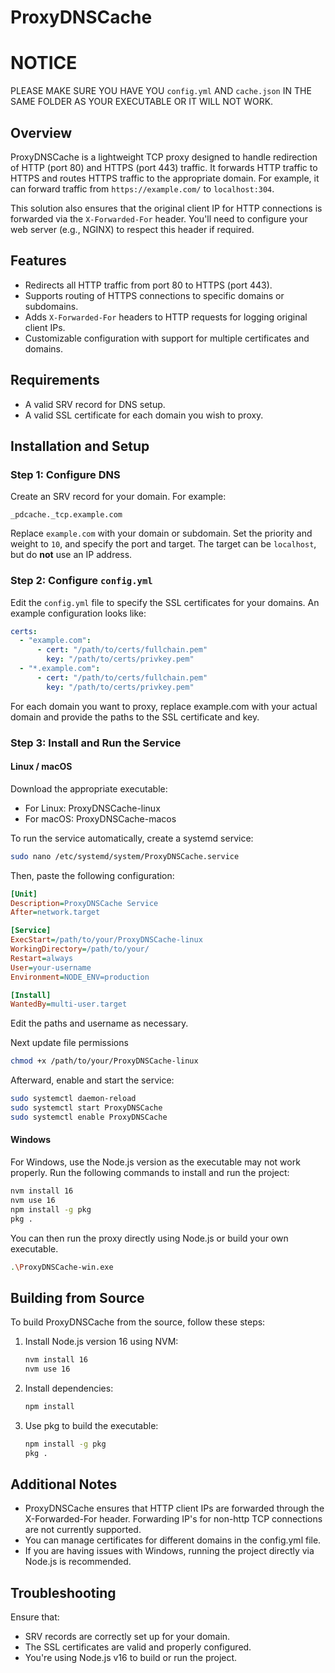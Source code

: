 # ProxyDNSCache

# NOTICE
PLEASE MAKE SURE YOU HAVE YOU `config.yml` AND `cache.json` IN THE SAME FOLDER AS YOUR EXECUTABLE OR IT WILL NOT WORK.

## Overview
ProxyDNSCache is a lightweight TCP proxy designed to handle redirection of HTTP (port 80) and HTTPS (port 443) traffic. It forwards HTTP traffic to HTTPS and routes HTTPS traffic to the appropriate domain. For example, it can forward traffic from `https://example.com/` to `localhost:304`.

This solution also ensures that the original client IP for HTTP connections is forwarded via the `X-Forwarded-For` header. You'll need to configure your web server (e.g., NGINX) to respect this header if required.

## Features
- Redirects all HTTP traffic from port 80 to HTTPS (port 443).
- Supports routing of HTTPS connections to specific domains or subdomains.
- Adds `X-Forwarded-For` headers to HTTP requests for logging original client IPs.
- Customizable configuration with support for multiple certificates and domains.

## Requirements
- A valid SRV record for DNS setup.
- A valid SSL certificate for each domain you wish to proxy.

## Installation and Setup

### Step 1: Configure DNS
Create an SRV record for your domain. For example:

```
_pdcache._tcp.example.com
````

Replace `example.com` with your domain or subdomain. Set the priority and weight to `10`, and specify the port and target. The target can be `localhost`, but do **not** use an IP address.

### Step 2: Configure `config.yml`
Edit the `config.yml` file to specify the SSL certificates for your domains. An example configuration looks like:

```yaml
certs:
  - "example.com":
      - cert: "/path/to/certs/fullchain.pem"
        key: "/path/to/certs/privkey.pem"
  - "*.example.com":
      - cert: "/path/to/certs/fullchain.pem"
        key: "/path/to/certs/privkey.pem"
```
For each domain you want to proxy, replace example.com with your actual domain and provide the paths to the SSL certificate and key.

### Step 3: Install and Run the Service
#### Linux / macOS
Download the appropriate executable:

- For Linux: ProxyDNSCache-linux
- For macOS: ProxyDNSCache-macos

To run the service automatically, create a systemd service:

```bash
sudo nano /etc/systemd/system/ProxyDNSCache.service
```
Then, paste the following configuration:

```ini
[Unit]
Description=ProxyDNSCache Service
After=network.target

[Service]
ExecStart=/path/to/your/ProxyDNSCache-linux
WorkingDirectory=/path/to/your/
Restart=always
User=your-username
Environment=NODE_ENV=production

[Install]
WantedBy=multi-user.target
```
Edit the paths and username as necessary.

Next update file permissions
```bash
chmod +x /path/to/your/ProxyDNSCache-linux
```

Afterward, enable and start the service:
```bash
sudo systemctl daemon-reload
sudo systemctl start ProxyDNSCache
sudo systemctl enable ProxyDNSCache
```
#### Windows
For Windows, use the Node.js version as the executable may not work properly. Run the following commands to install and run the project:
```bash
nvm install 16
nvm use 16
npm install -g pkg
pkg .
```
You can then run the proxy directly using Node.js or build your own executable.
```bash
.\ProxyDNSCache-win.exe
```
## Building from Source
To build ProxyDNSCache from the source, follow these steps:

1.  Install Node.js version 16 using NVM:
    ```bash
    nvm install 16
    nvm use 16
    ```

2.  Install dependencies:
    ```bash
    npm install
    ```

3. Use pkg to build the executable:
    ```bash
    npm install -g pkg
    pkg .
    ```

## Additional Notes
- ProxyDNSCache ensures that HTTP client IPs are forwarded through the X-Forwarded-For header. Forwarding IP's for non-http TCP connections are not currently supported.
- You can manage certificates for different domains in the config.yml file.
- If you are having issues with Windows, running the project directly via Node.js is recommended.

## Troubleshooting
Ensure that:

- SRV records are correctly set up for your domain.
- The SSL certificates are valid and properly configured.
- You're using Node.js v16 to build or run the project.
